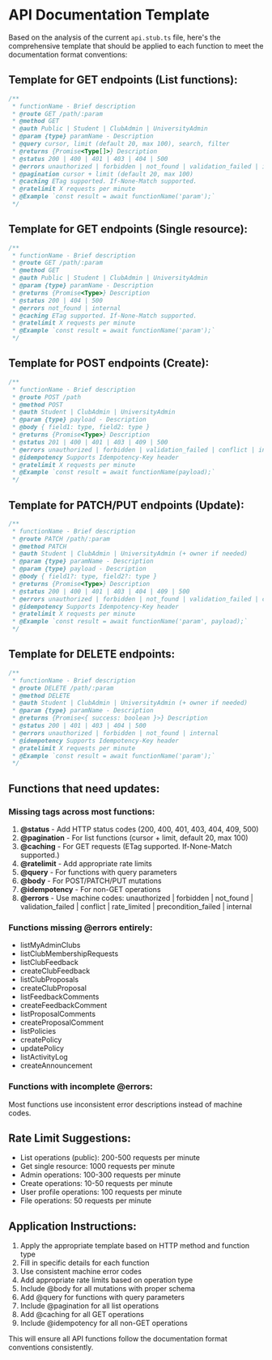 # API Documentation Template

Based on the analysis of the current `api.stub.ts` file, here's the comprehensive template that should be applied to each function to meet the documentation format conventions:

## Template for GET endpoints (List functions):

```typescript
/**
 * functionName - Brief description
 * @route GET /path/:param
 * @method GET
 * @auth Public | Student | ClubAdmin | UniversityAdmin
 * @param {type} paramName - Description
 * @query cursor, limit (default 20, max 100), search, filter
 * @returns {Promise<Type[]>} Description
 * @status 200 | 400 | 401 | 403 | 404 | 500
 * @errors unauthorized | forbidden | not_found | validation_failed | internal
 * @pagination cursor + limit (default 20, max 100)
 * @caching ETag supported. If-None-Match supported.
 * @ratelimit X requests per minute
 * @Example `const result = await functionName('param');`
 */
```

## Template for GET endpoints (Single resource):

```typescript
/**
 * functionName - Brief description
 * @route GET /path/:param
 * @method GET
 * @auth Public | Student | ClubAdmin | UniversityAdmin
 * @param {type} paramName - Description
 * @returns {Promise<Type>} Description
 * @status 200 | 404 | 500
 * @errors not_found | internal
 * @caching ETag supported. If-None-Match supported.
 * @ratelimit X requests per minute
 * @Example `const result = await functionName('param');`
 */
```

## Template for POST endpoints (Create):

```typescript
/**
 * functionName - Brief description
 * @route POST /path
 * @method POST
 * @auth Student | ClubAdmin | UniversityAdmin
 * @param {type} payload - Description
 * @body { field1: type, field2: type }
 * @returns {Promise<Type>} Description
 * @status 201 | 400 | 401 | 403 | 409 | 500
 * @errors unauthorized | forbidden | validation_failed | conflict | internal
 * @idempotency Supports Idempotency-Key header
 * @ratelimit X requests per minute
 * @Example `const result = await functionName(payload);`
 */
```

## Template for PATCH/PUT endpoints (Update):

```typescript
/**
 * functionName - Brief description
 * @route PATCH /path/:param
 * @method PATCH
 * @auth Student | ClubAdmin | UniversityAdmin (+ owner if needed)
 * @param {type} paramName - Description
 * @param {type} payload - Description
 * @body { field1?: type, field2?: type }
 * @returns {Promise<Type>} Description
 * @status 200 | 400 | 401 | 403 | 404 | 409 | 500
 * @errors unauthorized | forbidden | not_found | validation_failed | conflict | internal
 * @idempotency Supports Idempotency-Key header
 * @ratelimit X requests per minute
 * @Example `const result = await functionName('param', payload);`
 */
```

## Template for DELETE endpoints:

```typescript
/**
 * functionName - Brief description
 * @route DELETE /path/:param
 * @method DELETE
 * @auth Student | ClubAdmin | UniversityAdmin (+ owner if needed)
 * @param {type} paramName - Description
 * @returns {Promise<{ success: boolean }>} Description
 * @status 200 | 401 | 403 | 404 | 500
 * @errors unauthorized | forbidden | not_found | internal
 * @idempotency Supports Idempotency-Key header
 * @ratelimit X requests per minute
 * @Example `const result = await functionName('param');`
 */
```

## Functions that need updates:

### Missing tags across most functions:

1. **@status** - Add HTTP status codes (200, 400, 401, 403, 404, 409, 500)
2. **@pagination** - For list functions (cursor + limit, default 20, max 100)
3. **@caching** - For GET requests (ETag supported. If-None-Match supported.)
4. **@ratelimit** - Add appropriate rate limits
5. **@query** - For functions with query parameters
6. **@body** - For POST/PATCH/PUT mutations
7. **@idempotency** - For non-GET operations
8. **@errors** - Use machine codes: unauthorized | forbidden | not_found | validation_failed | conflict | rate_limited | precondition_failed | internal

### Functions missing @errors entirely:

- listMyAdminClubs
- listClubMembershipRequests
- listClubFeedback
- createClubFeedback
- listClubProposals
- createClubProposal
- listFeedbackComments
- createFeedbackComment
- listProposalComments
- createProposalComment
- listPolicies
- createPolicy
- updatePolicy
- listActivityLog
- createAnnouncement

### Functions with incomplete @errors:

Most functions use inconsistent error descriptions instead of machine codes.

## Rate Limit Suggestions:

- List operations (public): 200-500 requests per minute
- Get single resource: 1000 requests per minute
- Admin operations: 100-300 requests per minute
- Create operations: 10-50 requests per minute
- User profile operations: 100 requests per minute
- File operations: 50 requests per minute

## Application Instructions:

1. Apply the appropriate template based on HTTP method and function type
2. Fill in specific details for each function
3. Use consistent machine error codes
4. Add appropriate rate limits based on operation type
5. Include @body for all mutations with proper schema
6. Add @query for functions with query parameters
7. Include @pagination for all list operations
8. Add @caching for all GET operations
9. Include @idempotency for all non-GET operations

This will ensure all API functions follow the documentation format conventions consistently.
